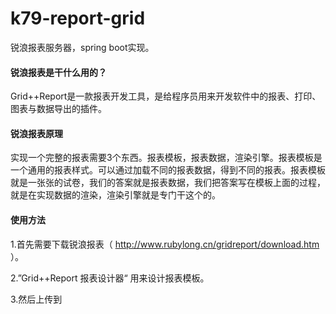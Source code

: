 # k79-report-grid
锐浪报表服务器，spring boot实现。

#### 锐浪报表是干什么用的？
Grid++Report是一款报表开发工具，是给程序员用来开发软件中的报表、打印、图表与数据导出的插件。
#### 锐浪报表原理
实现一个完整的报表需要3个东西。报表模板，报表数据，渲染引擎。报表模板是一个通用的报表样式。可以通过加载不同的报表数据，得到不同的报表。报表模板就是一张张的试卷，我们的答案就是报表数据，我们把答案写在模板上面的过程，就是在实现数据的渲染，渲染引擎就是专门干这个的。

#### 使用方法
1.首先需要下载锐浪报表（ http://www.rubylong.cn/gridreport/download.htm ）。

2.”Grid++Report 报表设计器“ 用来设计报表模板。

3.然后上传到

